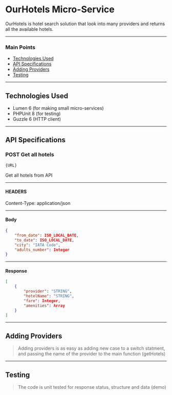 # OurHotels Micro-Service
OurHotels is hotel search solution that look into many providers and returns all the available hotels.
___
### Main Points
* [Technologies Used](#technologies-used)
* [API Specifications](#api-specifications)
* [Adding Providers](#adding-providers)
* [Testing](#testing)
___
## Technologies Used
* Lumen 6 (for making small micro-services)
* PHPUnit 8 (for testing)
* Guzzle 6 (HTTP client)
___

## API Specifications
### POST Get all hotels
```bash
{URL}
```
Get all hotels from API
___

#### HEADERS
Content-Type: application/json
___

#### Body
```json
{
	"from_date": ISO_LOCAL_DATE,
	"to_date": ISO_LOCAL_DATE,
	"city": "IATA Code",
	"adults_number": Integer
}
```
___
#### Response
```json
[
    {
        "provider": "STRING",
        "hotelName": "STRING",
        "fare": Integer,
        "amenities": Array
    }
]
```
___
## Adding Providers
> Adding providers is as easy as adding new case to a switch statment, and passing the name of the provider to the main function (getHotels)
___

## Testing
> The code is unit tested for response status, structure and data (demo)